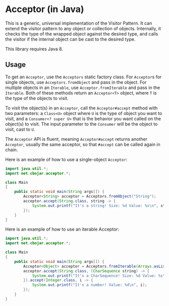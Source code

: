 # Acceptor (in Java)

This is a generic, universal implementation of the Visitor Pattern. It can
extend the visitor pattern to any object or collection of objects. Internally,
it checks the type of the wrapped object against the desired type, and calls the
visitor if the internal object can be cast to the desired type.

This library requires Java 8.

## Usage

To get an `Acceptor`, use the `Acceptors` static factory class. For `Acceptor`s
for single objects, use `Acceptors.fromObject` and pass in the object. For
multiple objects in an `Iterable`, use `Acceptor.fromIterable` and pass in the
`Iterable`. Both of these methods return an `Acceptor<T>` object, where `T` is
the type of the objects to visit.

To visit the object(s) in an `Acceptor`, call the `Acceptor#accept` method with
two parameters: a `Class<U>` object where `U` is the type of object you want to
visit, and a `Consumer<? super U>` that is the behavior you want called on the
object(s) to visit. The input parameter to the `Consumer` will be the object to
visit, cast to `U`.

The `Acceptor` API is fluent, meaning `Acceptor#accept` returns another
`Acceptor`, usually the same acceptor, so that `#accept` can be called again in
chain.

Here is an example of how to use a single-object `Acceptor`:

```java
import java.util.*;
import net.cbojar.acceptor.*;

class Main
{
    public static void main(String args[]) {
        Acceptor<String> acceptor = Acceptors.fromObject("String");
        acceptor.accept(String.class, string -> {
            System.out.printf("It's a string! Size: %d Value: %s\n", string.length(), string.toString());
        });
    }
}
```

Here is an example of how to use an iterable Acceptor:

```java
import java.util.*;
import net.cbojar.acceptor.*;

class Main
{
    public static void main(String args[]) {
        Acceptor<Object> acceptor = Acceptors.fromIterable(Arrays.asList("String1", "String2", 1));
        acceptor.accept(String.class, (CharSequence string) -> {
            System.out.printf("It's a CharSequence! Size: %d Value: %s\n", string.length(), string.toString());
        }).accept(Integer.class, i -> {
            System.out.printf("It's a number! Value: %d\n", i);
        });
    }
}
```
